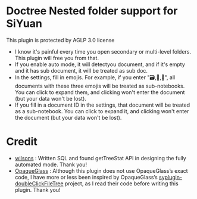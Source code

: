 # Doctree Nested folder support for SiYuan

This plugin is protected by AGLP 3.0 license

- I know it's painful every time you open secondary or multi-level folders. This plugin will free you from that.
- If you enable auto mode, it will detectyou document, and if it's empty and it has sub document, it will be treated as sub doc.
- In the settings, fill in emojis. For example, if you enter "🗃️,📂,📁", all documents with these three emojis will be treated as sub-notebooks. You can click to expand them, and clicking won't enter the document (but your data won't be lost).
- If you fill in a document ID in the settings, that document will be treated as a sub-notebook. You can click to expand it, and clicking won't enter the document (but your data won't be lost).

# Credit
- [wilsons](https://ld246.com/member/wilsons) : Written SQL and found getTreeStat API in designing the fully automated mode. Thank you!
- [OpaqueGlass](https://github.com/OpaqueGlass) : Although this plugin does not use OpaqueGlass’s exact code, I have more or less been inspired by OpaqueGlass’s [syplugin-doubleClickFileTree](https://github.com/OpaqueGlass/syplugin-doubleClickFileTree) project, as I read their code before writing this plugin. Thank you!